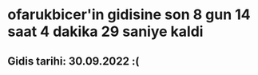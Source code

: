 # ofarukbicer'in gidisine son 8 gun 14 saat 4 dakika 29 saniye kaldi

## Gidis tarihi: 30.09.2022 :(